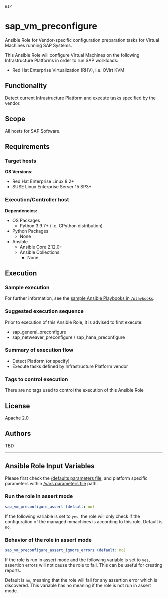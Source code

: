 `WIP`

# sap_vm_preconfigure

Ansible Role for Vendor-specific configuration preparation tasks for Virtual Machines running SAP Systems.

This Ansible Role will configure Virtual Machines on the following Infrastructure Platforms in order to run SAP workloads:
- Red Hat Enterprise Virtualization (RHV), i.e. OVirt KVM


## Functionality

Detect current Infrastructure Platform and execute tasks specified by the vendor.


## Scope

All hosts for SAP Software.


## Requirements

### Target hosts

**OS Versions:**
- Red Hat Enterprise Linux 8.2+
- SUSE Linux Enterprise Server 15 SP3+

### Execution/Controller host

**Dependencies:**
- OS Packages
  - Python 3.9.7+ (i.e. CPython distribution)
- Python Packages
    - None
- Ansible
    - Ansible Core 2.12.0+
    - Ansible Collections:
      - None


## Execution

### Sample execution

For further information, see the [sample Ansible Playbooks in `/playbooks`](../playbooks/).

### Suggested execution sequence

Prior to execution of this Ansible Role, it is advised to first execute:
- sap_general_preconfigure
- sap_netweaver_preconfigure / sap_hana_preconfigure

### Summary of execution flow

- Detect Platform (or specify)
- Execute tasks defined by Infrastructure Platform vendor

### Tags to control execution

There are no tags used to control the execution of this Ansible Role


## License

Apache 2.0


## Authors

TBD

---

## Ansible Role Input Variables

Please first check the [/defaults parameters file](./defaults/main.yml), and platform specific parameters within [/vars parameters file](./vars/) path.


### Run the role in assert mode

```yaml
sap_vm_preconfigure_assert (default: no)
```

If the following variable is set to `yes`, the role will only check if the configuration of the managed mmachines is according to this role. Default is `no`.


### Behavior of the role in assert mode

```yaml
sap_vm_preconfigure_assert_ignore_errors (default: no)
```

If the role is run in assert mode and the following variable is set to `yes`, assertion errors will not cause the role to fail. This can be useful for creating reports.

Default is `no`, meaning that the role will fail for any assertion error which is discovered. This variable has no meaning if the role is not run in assert mode.

